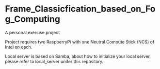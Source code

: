 # Frame_Classicfication_based_on_Fog_Computing
A personal exercise project

Project requires two RaspberryPi with one Neutral Compute Stick (NCS) of Intel on each.

Local server is based on Samba, about how to initialize your local server, please refer to local_server under this repository.
